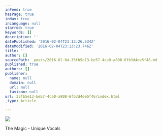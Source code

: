 ```yaml
---
inFeed: true
hasPage: true
inNav: true
inLanguage: null
starred: true
keywords: []
description: ''
datePublished: '2016-02-04T23:13:26.534Z'
dateModified: '2016-02-04T23:13:23.746Z'
title: ''
author: []
sourcePath: _posts/2016-02-04-35fb5e13-be57-4ca0-a808-6fb3d4ee5f46.md
published: true
authors: []
publisher:
  name: null
  domain: null
  url: null
  favicon: null
url: 35fb5e13-be57-4ca0-a808-6fb3d4ee5f46/index.html
_type: Article

---
```

![](https://s3-us-west-2.amazonaws.com/the-grid-img/p/2ca8a24d7edac13d344811280258d094f9ca8ec9.jpg)

The Magic - Unique Vocals